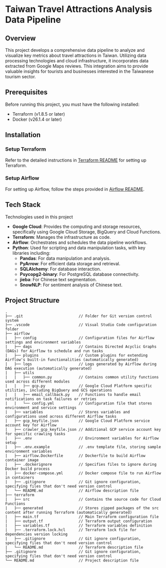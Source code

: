 # Taiwan Travel Attractions Analysis Data Pipeline

## Overview
This project develops a comprehensive data pipeline to analyze and visualize key metrics about travel attractions in Taiwan. Utilizing data processing technologies and cloud infrastructure, it incorporates data extracted from Google Maps reviews. This integration aims to provide valuable insights for tourists and businesses interested in the Taiwanese tourism sector.

## Prerequisites
Before running this project, you must have the following installed:

- Terraform (v1.8.5 or later)
- Docker (v26.1.4 or later)

## Installation
### Setup Terraform
Refer to the detailed instructions in [Terraform README](./terraform/README.md) for setting up Terraform.

### Setup Airflow
For setting up Airflow, follow the steps provided in [Airflow README](./airflow/README.md).

## Tech Stack
Technologies used in this project

- **Google Cloud**: Provides the computing and storage resources, specifically using Google Cloud Storage, BigQuery and Cloud Functions.
- **Terraform**: Manages the infrastructure as code.
- **Airflow**: Orchestrates and schedules the data pipeline workflows.
- **Python**: Used for scripting and data manipulation tasks, with key libraries including:
  - **Pandas**: For data manipulation and analysis.
  - **PyArrow**: For efficient data storage and retrieval.
  - **SQLAlchemy**: For database interaction.
  - **Psycopg2-binary**: For PostgreSQL database connectivity.
  - **jieba**: For Chinese text segmentation.
  - **SnowNLP**: For sentiment analysis of Chinese text.

## Project Structure

```
.
├── .git                         // Folder for Git version control system
├── .vscode                      // Visual Studio Code configuration folder
├── airflow
|   ├── config                   // Configuration files for Airflow settings and environment variables
|   ├── dags                     // Contains Directed Acyclic Graphs (DAGs) for Airflow to schedule and run tasks
|   ├── plugins                  // Custom plugins for extending Airflow's built-in functionalities (automatically generated)
|   ├── logs                     // Logs generated by Airflow during DAG execution (automatically generated)
|   ├── utils
|   |   ├── common.py            // Contains common utility functions used across different modules
|   |   ├── gcp.py               // Google Cloud Platform specific utilities, including BigQuery and GCS operations
|   |   ├── email_callback.py    // Functions to handle email notifications on task failures or retries
|   |   └── config.yml           // Configuration file that stores environment and service settings
|   ├── variables                // Stores variables and configurations used across different Airflow tasks
|   ├── gcp_keyfile.json         // Google Cloud Platform service account key for Airflow
|   ├── crawler_gcp_keyfile.json // Additional GCP service account key for specific crawling tasks
|   ├── .env                     // Environment variables for Airflow setup
|   ├── .env.example             // .env template file, storing sample environment variables
|   ├── airflow.Dockerfile       // Dockerfile to build Airflow container image
|   ├── .dockerignore            // Specifies files to ignore during Docker build process
|   ├── docker-compose.yml       // Docker compose file to run Airflow in containers
|   ├── .gitignore               // Git ignore configuration, specifying files that don't need version control
|   └── README.md                // Airflow description file
├── terraform
|   ├── src                      // Contains the source code for Cloud Functions
|   ├── generated                // Stores zipped packages of the src content after running Terraform (automatically generated)
|   ├── main.tf                  // Main Terraform configuration file
|   ├── output.tf                // Terraform output configuration
|   ├── variables.tf             // Terraform variables definition
|   ├── .terraform.lock.hcl      // Terraform lock file for dependencies version locking
|   ├── .gitignore               // Git ignore configuration, specifying files that don't need version control
|   └── README.md                // Terraform description file
├── .gitignore                   // Git ignore configuration, specifying files that don't need version control
└── README.md                    // Project description file
```
